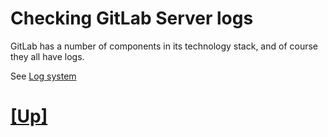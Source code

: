 # Checking GitLab Server logs

GitLab has a number of components in its technology stack, and of course they all have logs.

See [Log system](https://docs.gitlab.com/ce/administration/logs.html)

# [[Up]](README.md)
